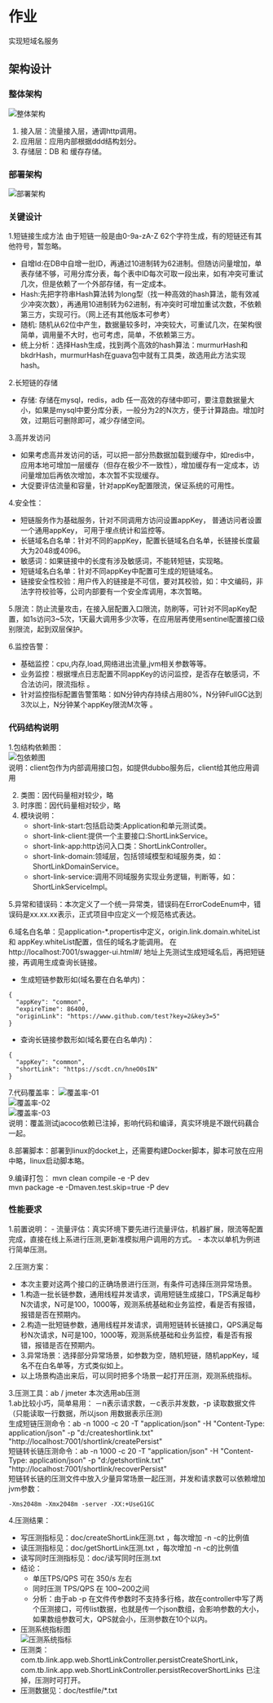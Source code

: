 # 作业
实现短域名服务
<br/>

## 架构设计
### 整体架构
![整体架构](doc/整体架构.png) 
1. 接入层：流量接入层，通调http调用。
2. 应用层：应用内部根据ddd结构划分。
3. 存储层：DB 和 缓存存储。

### 部署架构
![部署架构](doc/部署架构.png) 


### 关键设计

1.短链接生成方法
由于短链一般是由0-9a-zA-Z 62个字符生成，有的短链还有其他符号，暂忽略。
 - 自增Id:在DB中自增一批ID，再通过10进制转为62进制。但随访问量增加，单表存储不够，可用分库分表，每个表中ID每次可取一段出来，如有冲突可重试几次，但是依赖了一个外部存储，有一定成本。
 - Hash:先把字符串Hash算法转为long型（找一种高效的hash算法，能有效减少冲突次数），再通用10进制转为62进制，有冲突时可增加重试次数，不依赖第三方，实现可行。（网上还有其他版本可参考）
 - 随机: 随机从62位中产生，数据量较多时，冲突较大，可重试几次，在架构很简单，调用量不大时，也可考虑，简单，不依赖第三方。
 - 统上分析：选择Hash生成，找到两个高效的hash算法：murmurHash和bkdrHash，murmurHash在guava包中就有工具类，故选用此方法实现hash。
 
2.长短链的存储
 - 存储: 存储在mysql，redis，adb 任一高效的存储中即可，要注意数据量大小，如果是mysql中要分库分表，一般分为2的N次方，便于计算路由。增加时效，过期后可删除即可，减少存储空间。
   
3.高并发访问
 - 如果考虑高并发访问的话，可以把一部分热数据加载到缓存中，如redis中，应用本地可增加一层缓存（但存在极少不一致性），增加缓存有一定成本，访问量增加后再依次增加，本次暂不实现缓存。
 - 大促要评估流量和容量，针对appKey配置限流，保证系统的可用性。
 
4.安全性：
- 短链服务作为基础服务，针对不同调用方访问设置appKey， 普通访问者设置一个通用appKey， 可用于埋点统计和监控等。
- 长链域名白名单：针对不同的appKey，配置长链域名白名单，长链接长度最大为2048或4096。
- 敏感词：如果链接中的长度有涉及敏感词，不能转短链，实现略。
- 短链域名白名单：针对不同appKey中配置可生成的短链域名。
- 链接安全性校验：用户传入的链接是不可信，要对其校验，如：中文编码，非法字符校验等，公司内部要有一个安全库调用，本次暂略。

5.限流：防止流量攻击，在接入层配置入口限流，防刷等，可针对不同apKey配置，如1s访问3~5次，1天最大调用多少次等，在应用层再使用sentinel配置接口级别限流，起到双层保护。

6.监控告警：
- 基础监控：cpu,内存,load,网络进出流量,jvm相关参数等等。
- 业务监控：根据埋点日志配置不同appKey的访问监控，是否存在敏感词，不合法访问，限流指标 。
- 针对监控指标配置告警策略：如N分钟内存持续占用80%，N分钟FullGC达到3次以上，N分钟某个appKey限流M次等 。

### 代码结构说明
1.包结构依赖图： <br>
![包依赖图](doc/包依赖.jpg) <br>
说明：client包作为内部调用接口包，如提供dubbo服务后，client给其他应用调用

2. 类图：因代码量相对较少，略
3. 时序图：因代码量相对较少，略
4. 模块说明：
    - short-link-start:包括启动类:Application和单元测试类。
    - short-link-client:提供一个主要接口:ShortLinkService。
    - short-link-app:http访问入口类：ShortLinkController。
    - short-link-domain:领域层，包括领域模型和域服务类，如：ShortLinkDomainService。
    - short-link-service:调用不同域服务实现业务逻辑，判断等，如：ShortLinkServiceImpl。

5.异常和错误码：本次定义了一个统一异常类，错误码在ErrorCodeEnum中，错误码是xx.xx.xx表示，正式项目中应定义一个规范格式表达。

6.域名白名单：见application-*.propertis中定义，origin.link.domain.whiteList 和 appKey.whiteList配置，信任的域名才能调用。
在http://localhost:7001/swagger-ui.html#/ 地址上先测试生成短域名后，再把短链接，再调用生成查询长链接。
- 生成短链参数形如(域名要在白名单内)：<br>
 ```
 {
   "appKey": "common",
   "expireTime": 86400,
   "originLink": "https://www.github.com/test?key=2&key3=5"
 }
 ```
- 查询长链接参数形如(域名要在白名单内)：<br>
 ```
 {
   "appKey": "common",
   "shortLink": "https://scdt.cn/hneO0sIN"
 }
 ```

7.代码覆盖率：
![覆盖率-01](doc/覆盖率-01.png) <br>
![覆盖率-02](doc/覆盖率-02.png) <br>
![覆盖率-03](doc/覆盖率-03.png) <br>
说明：覆盖测试jacoco依赖已注掉，影响代码和编译，真实环境是不跟代码藕合一起。

8.部署脚本：部署到linux的docket上，还需要构建Docker脚本，脚本可放在应用中略，linux启动脚本略。

9.编译打包：
mvn  clean compile  -e -P dev  <br>
mvn  package -e  -Dmaven.test.skip=true -P dev


### 性能要求
1.前置说明：
    - 流量评估：真实环境下要先进行流量评估，机器扩展，限流等配置完成，直接在线上系进行压测,更新准模拟用户调用的方式。
    - 本次以单机为例进行简单压测。

2.压测方案：
 - 本次主要对这两个接口的正确场景进行压测，有条件可选择压测异常场景。
 - 1.构造一批长链参数，通用线程并发请求，调用短链生成接口，TPS满足每秒N次请求，N可是100，1000等，观测系统基础和业务监控，看是否有报错，报错是否在预期内。
 - 2.构造一批短链参数，通用线程并发请求，调用短链转长链接口，QPS满足每秒N次请求，N可是100，1000等，观测系统基础和业务监控，看是否有报错，报错是否在预期内。
 - 3.异常场景：选择部分异常场景，如参数为空，随机短链，随机appKey，域名不在白名单等，方式类似如上。
 - 以上场景构造出来后，可以同时把多个场景一起打开压测，观测系统指标。
    
3.压测工具：ab / jmeter 本次选用ab压测<br>
1.ab比较小巧，简单易用： －n表示请求数，－c表示并发数，-p 读取数据文件（只能读取一行数据，所以json 用数据表示压测) <br>
 生成短链压测命令：ab -n 1000 -c 20 -T "application/json" -H  "Content-Type: application/json"  -p  "d:/createshortlink.txt"  "http://localhost:7001/shortlink/createPersist"  <br>
 短链转长链压测命令：ab -n 1000 -c 20 -T "application/json" -H  "Content-Type: application/json"  -p  "d:/getshortlink.txt"  "http://localhost:7001/shortlink/recoverPersist"   <br>
 短链转长链的压测文件中放入少量异常场景一起压测，并发和请求数可以依赖增加  <br>
 jvm参数：
 ```
 -Xms2048m -Xmx2048m -server -XX:+UseG1GC
 ```


4.压测结果：
- 写压测指标见：doc/createShortLink压测.txt ，每次增加 -n -c的比例值
- 读压测指标见：doc/getShortLink压测.txt ，每次增加 -n -c的比例值
- 读写同时压测指标见：doc/读写同时压测.txt
- 结论：
    - 单压TPS/QPS 可在 350/s 左右 
    - 同时压测 TPS/QPS 在 100~200之间
    - 分析：由于ab -p 在文件传参数时不支持多行格，故在controller中写了两个压测接口，可传list数据，也就是传一个json数组，会影响参数的大小，如果数组参数可大，QPS就会小，压测参数在10个以内。
- 压测系统指标图 <br>
![压测系统指标](doc/压测系统指标.png) <br>
-  压测类：com.tb.link.app.web.ShortLinkController.persistCreateShortLink，com.tb.link.app.web.ShortLinkController.persistRecoverShortLinks  已注掉，压测时可打开。
- 压测数据见：doc/testfile/*.txt




